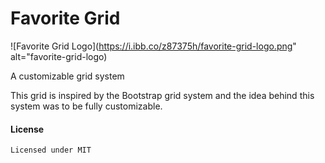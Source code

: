 # Favorite Grid
![Favorite Grid Logo](https://i.ibb.co/z87375h/favorite-grid-logo.png" alt="favorite-grid-logo)

A customizable grid system

This grid is inspired by the Bootstrap grid system and the idea behind this system was to be fully customizable.

#### License
`Licensed under MIT`
